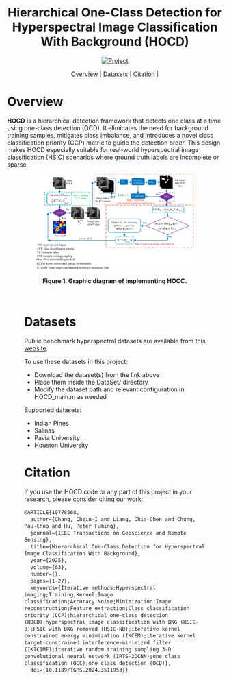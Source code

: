 
<div align="center">

<h1>Hierarchical One-Class Detection for Hyperspectral Image Classification With Background (HOCD)</h1>

</div>

<div align="center">

<p align='center'>
  <a href="https://ieeexplore.ieee.org/document/10778568"><img alt="Project" src="https://img.shields.io/badge/IEEE-Paper-375BD2?style=for-the-badge" /></a>  
</p>

<p align="center">
  <a href="#-overview">Overview</a> |
  <a href="#-datasets">Datasets</a> |
  <a href="#-citation">Citation</a> |
</p >
</div>


# Overview

**HOCD** is a hierarchical detection framework that detects one class at a time using one-class detection (OCD).
It eliminates the need for background training samples, mitigates class imbalance, and introduces a novel class classification priority (CCP) metric to guide the detection order.
This design makes HOCD especially suitable for real-world hyperspectral image classification (HSIC) scenarios where ground truth labels are incomplete or sparse.</a>


<figure>
<div align="center">
<img src=Fig/HOCD_flowchart.PNG width="90%">
</div>

<div align='center'>
 
**Figure 1. Graphic diagram of implementing HOCC.**

</div>
<br>


# Datasets
Public benchmark hyperspectral datasets are available from this [website](http://www.ehu.eus/ccwintco/index.php?title=Hyperspectral_Remote_Sensing_Scenes). 

To use these datasets in this project:
  * Download the dataset(s) from the link above
  * Place them inside the DataSet/ directory
  * Modify the dataset path and relevant configuration in HOCD_main.m as needed

Supported datasets:
  * Indian Pines
  * Salinas
  * Pavia University
  * Houston University


# Citation

If you use the HOCD code or any part of this project in your research, please consider citing our work:

```
@ARTICLE{10778568,
  author={Chang, Chein-I and Liang, Chia-Chen and Chung, Pau-Choo and Hu, Peter Fuming},
  journal={IEEE Transactions on Geoscience and Remote Sensing}, 
  title={Hierarchical One-Class Detection for Hyperspectral Image Classification With Background}, 
  year={2025},
  volume={63},
  number={},
  pages={1-27},
  keywords={Iterative methods;Hyperspectral imaging;Training;Kernel;Image classification;Accuracy;Noise;Minimization;Image reconstruction;Feature extraction;Class classification priority (CCP);hierarchical one-class detection (HOCD);hyperspectral image classification with BKG (HSIC-B);HSIC with BKG removed (HSIC-NB);iterative kernel constrained energy minimization (IKCEM);iterative kernel target-constrained interference-minimized filter (IKTCIMF);iterative random training sampling 3-D convolutional neural network (IRTS-3DCNN);one class classification (OCC);one class detection (OCD)},
  doi={10.1109/TGRS.2024.3511953}}
```

